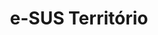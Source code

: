 ---
layout: default
title: e-SUS Território
nav_order: 7
has_children: true
description: "Manual e-SUS APS"
permalink: /docs/CDS
last_modified_date: "01/02/2021"
---